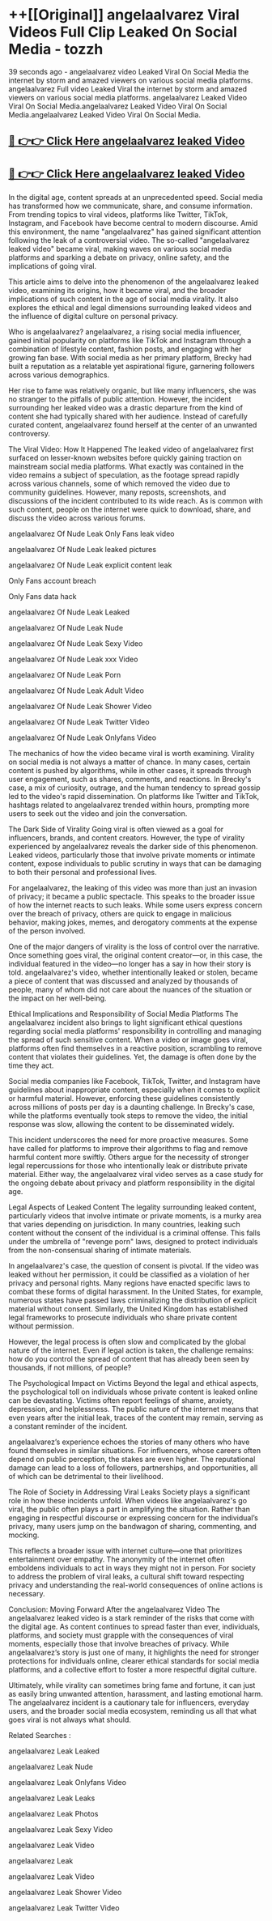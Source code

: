 # ++[[Original]] angelaalvarez Viral Videos Full Clip Leaked On Social Media - tozzh<br>

39 seconds ago - angelaalvarez video Leaked Viral On Social Media the internet by storm and amazed viewers on various social media platforms.
angelaalvarez Full video Leaked Viral the internet by storm and amazed viewers on various social media platforms. angelaalvarez Leaked Video Viral On Social Media.angelaalvarez Leaked Video Viral On Social Media.angelaalvarez Leaked Video Viral On Social Media.<br>


## [🔴 👉👉 Click Here angelaalvarez leaked Video ](https://onlyclips.site?title=angelaalvarez&ref=git)

## [🔴 👉👉 Click Here angelaalvarez leaked Video ](https://onlyclips.site?title=angelaalvarez&ref=git)

In the digital age, content spreads at an unprecedented speed. Social media has transformed how we communicate, share, and consume information. From trending topics to viral videos, platforms like Twitter, TikTok, Instagram, and Facebook have become central to modern discourse. Amid this environment, the name "angelaalvarez" has gained significant attention following the leak of a controversial video. The so-called "angelaalvarez leaked video" became viral, making waves on various social media platforms and sparking a debate on privacy, online safety, and the implications of going viral.

This article aims to delve into the phenomenon of the angelaalvarez leaked video, examining its origins, how it became viral, and the broader implications of such content in the age of social media virality. It also explores the ethical and legal dimensions surrounding leaked videos and the influence of digital culture on personal privacy.

Who is angelaalvarez?
angelaalvarez, a rising social media influencer, gained initial popularity on platforms like TikTok and Instagram through a combination of lifestyle content, fashion posts, and engaging with her growing fan base. With social media as her primary platform, Brecky had built a reputation as a relatable yet aspirational figure, garnering followers across various demographics.

Her rise to fame was relatively organic, but like many influencers, she was no stranger to the pitfalls of public attention. However, the incident surrounding her leaked video was a drastic departure from the kind of content she had typically shared with her audience. Instead of carefully curated content, angelaalvarez found herself at the center of an unwanted controversy.

The Viral Video: How It Happened
The leaked video of angelaalvarez first surfaced on lesser-known websites before quickly gaining traction on mainstream social media platforms. What exactly was contained in the video remains a subject of speculation, as the footage spread rapidly across various channels, some of which removed the video due to community guidelines. However, many reposts, screenshots, and discussions of the incident contributed to its wide reach. As is common with such content, people on the internet were quick to download, share, and discuss the video across various forums.

angelaalvarez Of Nude Leak Only Fans leak video

angelaalvarez Of Nude Leak leaked pictures

angelaalvarez Of Nude Leak explicit content leak

Only Fans account breach

Only Fans data hack

angelaalvarez Of Nude Leak Leaked

angelaalvarez Of Nude Leak Nude

angelaalvarez Of Nude Leak Sexy Video

angelaalvarez Of Nude Leak xxx Video

angelaalvarez Of Nude Leak Porn

angelaalvarez Of Nude Leak Adult Video

angelaalvarez Of Nude Leak Shower Video

angelaalvarez Of Nude Leak Twitter Video

angelaalvarez Of Nude Leak Onlyfans Video

The mechanics of how the video became viral is worth examining. Virality on social media is not always a matter of chance. In many cases, certain content is pushed by algorithms, while in other cases, it spreads through user engagement, such as shares, comments, and reactions. In Brecky's case, a mix of curiosity, outrage, and the human tendency to spread gossip led to the video's rapid dissemination. On platforms like Twitter and TikTok, hashtags related to angelaalvarez trended within hours, prompting more users to seek out the video and join the conversation.

The Dark Side of Virality
Going viral is often viewed as a goal for influencers, brands, and content creators. However, the type of virality experienced by angelaalvarez reveals the darker side of this phenomenon. Leaked videos, particularly those that involve private moments or intimate content, expose individuals to public scrutiny in ways that can be damaging to both their personal and professional lives.

For angelaalvarez, the leaking of this video was more than just an invasion of privacy; it became a public spectacle. This speaks to the broader issue of how the internet reacts to such leaks. While some users express concern over the breach of privacy, others are quick to engage in malicious behavior, making jokes, memes, and derogatory comments at the expense of the person involved.

One of the major dangers of virality is the loss of control over the narrative. Once something goes viral, the original content creator—or, in this case, the individual featured in the video—no longer has a say in how their story is told. angelaalvarez's video, whether intentionally leaked or stolen, became a piece of content that was discussed and analyzed by thousands of people, many of whom did not care about the nuances of the situation or the impact on her well-being.

Ethical Implications and Responsibility of Social Media Platforms
The angelaalvarez incident also brings to light significant ethical questions regarding social media platforms' responsibility in controlling and managing the spread of such sensitive content. When a video or image goes viral, platforms often find themselves in a reactive position, scrambling to remove content that violates their guidelines. Yet, the damage is often done by the time they act.

Social media companies like Facebook, TikTok, Twitter, and Instagram have guidelines about inappropriate content, especially when it comes to explicit or harmful material. However, enforcing these guidelines consistently across millions of posts per day is a daunting challenge. In Brecky's case, while the platforms eventually took steps to remove the video, the initial response was slow, allowing the content to be disseminated widely.

This incident underscores the need for more proactive measures. Some have called for platforms to improve their algorithms to flag and remove harmful content more swiftly. Others argue for the necessity of stronger legal repercussions for those who intentionally leak or distribute private material. Either way, the angelaalvarez viral video serves as a case study for the ongoing debate about privacy and platform responsibility in the digital age.

Legal Aspects of Leaked Content
The legality surrounding leaked content, particularly videos that involve intimate or private moments, is a murky area that varies depending on jurisdiction. In many countries, leaking such content without the consent of the individual is a criminal offense. This falls under the umbrella of "revenge porn" laws, designed to protect individuals from the non-consensual sharing of intimate materials.

In angelaalvarez's case, the question of consent is pivotal. If the video was leaked without her permission, it could be classified as a violation of her privacy and personal rights. Many regions have enacted specific laws to combat these forms of digital harassment. In the United States, for example, numerous states have passed laws criminalizing the distribution of explicit material without consent. Similarly, the United Kingdom has established legal frameworks to prosecute individuals who share private content without permission.

However, the legal process is often slow and complicated by the global nature of the internet. Even if legal action is taken, the challenge remains: how do you control the spread of content that has already been seen by thousands, if not millions, of people?

The Psychological Impact on Victims
Beyond the legal and ethical aspects, the psychological toll on individuals whose private content is leaked online can be devastating. Victims often report feelings of shame, anxiety, depression, and helplessness. The public nature of the internet means that even years after the initial leak, traces of the content may remain, serving as a constant reminder of the incident.

angelaalvarez’s experience echoes the stories of many others who have found themselves in similar situations. For influencers, whose careers often depend on public perception, the stakes are even higher. The reputational damage can lead to a loss of followers, partnerships, and opportunities, all of which can be detrimental to their livelihood.

The Role of Society in Addressing Viral Leaks
Society plays a significant role in how these incidents unfold. When videos like angelaalvarez's go viral, the public often plays a part in amplifying the situation. Rather than engaging in respectful discourse or expressing concern for the individual’s privacy, many users jump on the bandwagon of sharing, commenting, and mocking.

This reflects a broader issue with internet culture—one that prioritizes entertainment over empathy. The anonymity of the internet often emboldens individuals to act in ways they might not in person. For society to address the problem of viral leaks, a cultural shift toward respecting privacy and understanding the real-world consequences of online actions is necessary.

Conclusion: Moving Forward After the angelaalvarez Video
The angelaalvarez leaked video is a stark reminder of the risks that come with the digital age. As content continues to spread faster than ever, individuals, platforms, and society must grapple with the consequences of viral moments, especially those that involve breaches of privacy. While angelaalvarez’s story is just one of many, it highlights the need for stronger protections for individuals online, clearer ethical standards for social media platforms, and a collective effort to foster a more respectful digital culture.

Ultimately, while virality can sometimes bring fame and fortune, it can just as easily bring unwanted attention, harassment, and lasting emotional harm. The angelaalvarez incident is a cautionary tale for influencers, everyday users, and the broader social media ecosystem, reminding us all that what goes viral is not always what should.

Related Searches :

angelaalvarez Leak Leaked

angelaalvarez Leak Nude

angelaalvarez Leak Onlyfans Video

angelaalvarez Leak Leaks

angelaalvarez Leak Photos

angelaalvarez Leak Sexy Video

angelaalvarez Leak Video

angelaalvarez Leak

angelaalvarez Leak Video

angelaalvarez Leak Shower Video

angelaalvarez Leak Twitter Video

